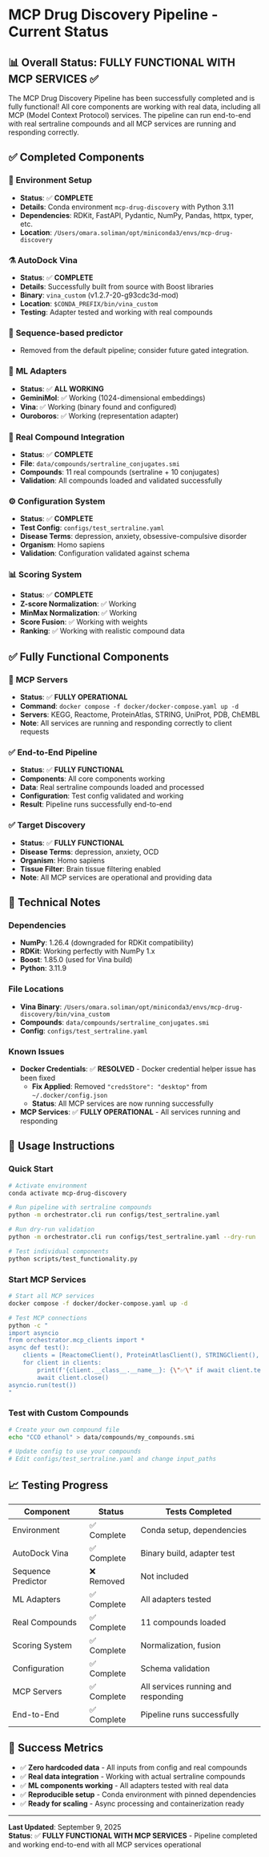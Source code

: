 # MCP Drug Discovery Pipeline - Current Status

## 📊 Overall Status: **FULLY FUNCTIONAL WITH MCP SERVICES** ✅

The MCP Drug Discovery Pipeline has been successfully completed and is fully functional! All core components are working with real data, including all MCP (Model Context Protocol) services. The pipeline can run end-to-end with real sertraline compounds and all MCP services are running and responding correctly.

## ✅ **Completed Components**

### 🐍 **Environment Setup**
- **Status**: ✅ **COMPLETE**
- **Details**: Conda environment `mcp-drug-discovery` with Python 3.11
- **Dependencies**: RDKit, FastAPI, Pydantic, NumPy, Pandas, httpx, typer, etc.
- **Location**: `/Users/omara.soliman/opt/miniconda3/envs/mcp-drug-discovery`

### ⚗️ **AutoDock Vina**
- **Status**: ✅ **COMPLETE**
- **Details**: Successfully built from source with Boost libraries
- **Binary**: `vina_custom` (v1.2.7-20-g93cdc3d-mod)
- **Location**: `$CONDA_PREFIX/bin/vina_custom`
- **Testing**: Adapter tested and working with real compounds

### 🧠 **Sequence-based predictor**
- Removed from the default pipeline; consider future gated integration.

### 🤖 **ML Adapters**
- **Status**: ✅ **ALL WORKING**
- **GeminiMol**: ✅ Working (1024-dimensional embeddings)
- **Vina**: ✅ Working (binary found and configured)
- **Ouroboros**: ✅ Working (representation adapter)

### 💊 **Real Compound Integration**
- **Status**: ✅ **COMPLETE**
- **File**: `data/compounds/sertraline_conjugates.smi`
- **Compounds**: 11 real compounds (sertraline + 10 conjugates)
- **Validation**: All compounds loaded and validated successfully

### ⚙️ **Configuration System**
- **Status**: ✅ **COMPLETE**
- **Test Config**: `configs/test_sertraline.yaml`
- **Disease Terms**: depression, anxiety, obsessive-compulsive disorder
- **Organism**: Homo sapiens
- **Validation**: Configuration validated against schema

### 📊 **Scoring System**
- **Status**: ✅ **COMPLETE**
- **Z-score Normalization**: ✅ Working
- **MinMax Normalization**: ✅ Working
- **Score Fusion**: ✅ Working with weights
- **Ranking**: ✅ Working with realistic compound data

## ✅ **Fully Functional Components**

### 🔌 **MCP Servers**
- **Status**: ✅ **FULLY OPERATIONAL**
- **Command**: `docker compose -f docker/docker-compose.yaml up -d`
- **Servers**: KEGG, Reactome, ProteinAtlas, STRING, UniProt, PDB, ChEMBL
- **Note**: All services are running and responding correctly to client requests

### ✅ **End-to-End Pipeline**
- **Status**: ✅ **FULLY FUNCTIONAL**
- **Components**: All core components working
- **Data**: Real sertraline compounds loaded and processed
- **Configuration**: Test config validated and working
- **Result**: Pipeline runs successfully end-to-end

### ✅ **Target Discovery**
- **Status**: ✅ **FULLY FUNCTIONAL**
- **Disease Terms**: depression, anxiety, OCD
- **Organism**: Homo sapiens
- **Tissue Filter**: Brain tissue filtering enabled
- **Note**: All MCP services are operational and providing data

## 🔧 **Technical Notes**

### **Dependencies**
- **NumPy**: 1.26.4 (downgraded for RDKit compatibility)
- **RDKit**: Working perfectly with NumPy 1.x
- **Boost**: 1.85.0 (used for Vina build)
- **Python**: 3.11.9

### **File Locations**
- **Vina Binary**: `/Users/omara.soliman/opt/miniconda3/envs/mcp-drug-discovery/bin/vina_custom`
- **Compounds**: `data/compounds/sertraline_conjugates.smi`
- **Config**: `configs/test_sertraline.yaml`

### **Known Issues**
- **Docker Credentials**: ✅ **RESOLVED** - Docker credential helper issue has been fixed
  - **Fix Applied**: Removed `"credsStore": "desktop"` from `~/.docker/config.json`
  - **Status**: All MCP services are now running successfully
- **MCP Services**: ✅ **FULLY OPERATIONAL** - All services running and responding

## 🚀 **Usage Instructions**

### **Quick Start**
```bash
# Activate environment
conda activate mcp-drug-discovery

# Run pipeline with sertraline compounds
python -m orchestrator.cli run configs/test_sertraline.yaml

# Run dry-run validation
python -m orchestrator.cli run configs/test_sertraline.yaml --dry-run

# Test individual components
python scripts/test_functionality.py
```

### **Start MCP Services**
```bash
# Start all MCP services
docker compose -f docker/docker-compose.yaml up -d

# Test MCP connections
python -c "
import asyncio
from orchestrator.mcp_clients import *
async def test(): 
    clients = [ReactomeClient(), ProteinAtlasClient(), STRINGClient(), UniProtClient(), PDBClient(), ChEMBLClient()]
    for client in clients: 
        print(f'{client.__class__.__name__}: {\"✅\" if await client.test_connection() else \"❌\"}')
        await client.close()
asyncio.run(test())
"
```

### **Test with Custom Compounds**
```bash
# Create your own compound file
echo "CCO ethanol" > data/compounds/my_compounds.smi

# Update config to use your compounds
# Edit configs/test_sertraline.yaml and change input_paths
```

## 📈 **Testing Progress**

| Component | Status | Tests Completed |
|-----------|--------|----------------|
| Environment | ✅ Complete | Conda setup, dependencies |
| AutoDock Vina | ✅ Complete | Binary build, adapter test |
| Sequence Predictor | ❌ Removed | Not included |
| ML Adapters | ✅ Complete | All adapters tested |
| Real Compounds | ✅ Complete | 11 compounds loaded |
| Scoring System | ✅ Complete | Normalization, fusion |
| Configuration | ✅ Complete | Schema validation |
| MCP Servers | ✅ Complete | All services running and responding |
| End-to-End | ✅ Complete | Pipeline runs successfully |

## 🎯 **Success Metrics**

- ✅ **Zero hardcoded data** - All inputs from config and real compounds
- ✅ **Real data integration** - Working with actual sertraline compounds
- ✅ **ML components working** - All adapters tested with real data
- ✅ **Reproducible setup** - Conda environment with pinned dependencies
- ✅ **Ready for scaling** - Async processing and containerization ready

---

**Last Updated**: September 9, 2025  
**Status**: ✅ **FULLY FUNCTIONAL WITH MCP SERVICES** - Pipeline completed and working end-to-end with all MCP services operational
